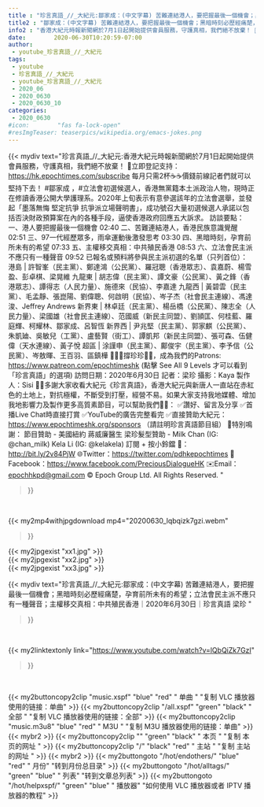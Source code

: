 ```yaml
---
title : "珍言真語_//_大紀元:鄒家成：(中文字幕) 苦難連結港人，要把握最後一個機會；黑暗時刻必歷經痛楚，孕育前所未有的希望；立法會民主派不應只有一種聲音；主權移交真相：中共殖民香港｜2020年6月30日｜珍言真語 梁珍 "
title2 : "鄒家成：(中文字幕) 苦難連結港人，要把握最後一個機會；黑暗時刻必歷經痛楚，孕育前所未有的希望；立法會民主派不應只有一種聲音；主權移交真相：中共殖民香港｜2020年6月30日｜珍言真語 梁珍 "
info2 : "香港大紀元時報新聞網於7月1日起開始提供會員服務，守護真相，我們絕不放棄！ 💎立即登記支持：https://hk.epochtimes.com/subscribe 每月只需2杯☕☕價錢前線記者們就可以堅持下去！  #鄒家成 ，#立法會初選候選人，香港無黨籍本土派政治人物，現時正在修讀香港公開大學護理系。2020年上旬表示有意參選該年的立法會選舉，並發起「墨落無悔 堅定抗爭 抗爭派立場聲明書」，成功號召大量初選候選人承諾以包括否決財政預算案在內的各種手段，逼使香港政府回應五大訴求。  訪談要點： 一、港人要把握最後一個機會  02:40 二、苦難連結港人，香港民族意識覺醒  02:51 三、97一代經歷眾多，雨傘運動後激發思考  03:30 四、黑暗時刻，孕育前所未有的希望  07:33 五、主權移交真相：中共殖民香港  08:53 六、立法會民主派不應只有一種聲音  09:52  已報名或預料將參與民主派初選的名單（只列首位）：  港島 | 許智峯（民主黨）、鄭達鴻（公民黨）、羅冠聰（香港眾志）、袁嘉蔚、楊雪盈、彭卓棋、梁晃維  九龍東 | 胡志偉（民主黨）、譚文豪（公民黨）、黃之鋒（香港眾志）、譚得志（人民力量）、施德來（民協）、李嘉達  九龍西 | 黃碧雲（民主黨）、毛孟靜、張崑陽、劉偉聰、何啟明（民協）、岑子杰（社會民主連線）、馮達浚、Jeffrey Andrews  新界東 | 林卓廷（民主黨）、楊岳橋（公民黨）、陳志全（人民力量）、梁國雄（社會民主連線）、范國威（新民主同盟）、劉頴匡、何桂藍、羅庭輝、柯耀林、鄒家成、呂智恆  新界西 | 尹兆堅（民主黨）、郭家麒（公民黨）、朱凱廸、吳敏兒（工黨）、盧藝賢（街工）、譚凱邦（新民主同盟）、張可森、伍健偉（天水連線）、黃子悅  超區 | 涂謹申（民主黨）、鄺俊宇（民主黨）、李予信（公民黨）、岑敖暉、王百羽、區鎮樺  🙋🏼‍♂️撐珍珍💪🏻，成為我們的Patrons: https://www.patreon.com/epochtimeshk  (點擊  See All 9 Levels  才可以看到「珍言真語」的選項)  訪問日期：2020年6月30日 記者：梁珍 攝影：Kaya 製作人：Sisi  🙏🏻多謝大家收看大紀元《珍言真語》，香港大紀元與新唐人一直站在赤紅色的土地上，對抗極權，不斷受到打壓，經營不易。如果大家支持我地媒體、增加我地影響力及製作更多高質素節目，可以幫助我們💪🏻： ✅讚好、留言及分享 ✅首播Live Chat時直接打賞 ✅YouTube的廣告完整看完 ✅直接贊助大紀元：https://www.epochtimeshk.org/sponsors （請註明珍言真語節目組）  💐特別鳴謝： 節目贊助 - 美國紐約 蔣威廉醫生 梁珍髮型贊助 - Milk Chan (IG: @chan_milk)   Kela Li (IG: @kelakela)  訂閱 + 按小鈴鐺 🔔：http://bit.ly/2v84PjW 🌐Twitter：https://twitter.com/pdhkepochtimes 👥Facebook：https://www.facebook.com/PreciousDialogueHK ✉️Email：epochhkpd@gmail.com  © Epoch Group Ltd. All Rights Reserved. "
date:        2020-06-30T10:20:59-07:00
author:
 - youtube_珍言真語_//_大紀元
tags:
 - youtube
 - 珍言真語_//_大紀元
 - youtube_珍言真語_//_大紀元
 - 2020_06
 - 2020_0630
 - 2020_0630_10
categories:
 - 2020_0630
#icon:        "fas fa-lock-open"
#resImgTeaser: teaserpics/wikipedia.org/emacs-jokes.png
---
```


{{< mydiv text="珍言真語_//_大紀元:香港大紀元時報新聞網於7月1日起開始提供會員服務，守護真相，我們絕不放棄！ 💎立即登記支持：https://hk.epochtimes.com/subscribe 每月只需2杯☕☕價錢前線記者們就可以堅持下去！  #鄒家成 ，#立法會初選候選人，香港無黨籍本土派政治人物，現時正在修讀香港公開大學護理系。2020年上旬表示有意參選該年的立法會選舉，並發起「墨落無悔 堅定抗爭 抗爭派立場聲明書」，成功號召大量初選候選人承諾以包括否決財政預算案在內的各種手段，逼使香港政府回應五大訴求。  訪談要點： 一、港人要把握最後一個機會  02:40 二、苦難連結港人，香港民族意識覺醒  02:51 三、97一代經歷眾多，雨傘運動後激發思考  03:30 四、黑暗時刻，孕育前所未有的希望  07:33 五、主權移交真相：中共殖民香港  08:53 六、立法會民主派不應只有一種聲音  09:52  已報名或預料將參與民主派初選的名單（只列首位）：  港島 | 許智峯（民主黨）、鄭達鴻（公民黨）、羅冠聰（香港眾志）、袁嘉蔚、楊雪盈、彭卓棋、梁晃維  九龍東 | 胡志偉（民主黨）、譚文豪（公民黨）、黃之鋒（香港眾志）、譚得志（人民力量）、施德來（民協）、李嘉達  九龍西 | 黃碧雲（民主黨）、毛孟靜、張崑陽、劉偉聰、何啟明（民協）、岑子杰（社會民主連線）、馮達浚、Jeffrey Andrews  新界東 | 林卓廷（民主黨）、楊岳橋（公民黨）、陳志全（人民力量）、梁國雄（社會民主連線）、范國威（新民主同盟）、劉頴匡、何桂藍、羅庭輝、柯耀林、鄒家成、呂智恆  新界西 | 尹兆堅（民主黨）、郭家麒（公民黨）、朱凱廸、吳敏兒（工黨）、盧藝賢（街工）、譚凱邦（新民主同盟）、張可森、伍健偉（天水連線）、黃子悅  超區 | 涂謹申（民主黨）、鄺俊宇（民主黨）、李予信（公民黨）、岑敖暉、王百羽、區鎮樺  🙋🏼‍♂️撐珍珍💪🏻，成為我們的Patrons: https://www.patreon.com/epochtimeshk  (點擊  See All 9 Levels  才可以看到「珍言真語」的選項)  訪問日期：2020年6月30日 記者：梁珍 攝影：Kaya 製作人：Sisi  🙏🏻多謝大家收看大紀元《珍言真語》，香港大紀元與新唐人一直站在赤紅色的土地上，對抗極權，不斷受到打壓，經營不易。如果大家支持我地媒體、增加我地影響力及製作更多高質素節目，可以幫助我們💪🏻： ✅讚好、留言及分享 ✅首播Live Chat時直接打賞 ✅YouTube的廣告完整看完 ✅直接贊助大紀元：https://www.epochtimeshk.org/sponsors （請註明珍言真語節目組）  💐特別鳴謝： 節目贊助 - 美國紐約 蔣威廉醫生 梁珍髮型贊助 - Milk Chan (IG: @chan_milk)   Kela Li (IG: @kelakela)  訂閱 + 按小鈴鐺 🔔：http://bit.ly/2v84PjW 🌐Twitter：https://twitter.com/pdhkepochtimes 👥Facebook：https://www.facebook.com/PreciousDialogueHK ✉️Email：epochhkpd@gmail.com  © Epoch Group Ltd. All Rights Reserved. "
>}}
<br>


{{< my2mp4withjpgdownload mp4="20200630_lqbqizk7gzi.webm"
>}}

{{< my2jpgexist "xx1.jpg" >}}<br>
{{< my2jpgexist "xx2.jpg" >}}<br>
{{< my2jpgexist "xx3.jpg" >}}<br>



{{< mydiv text="珍言真語_//_大紀元:鄒家成：(中文字幕) 苦難連結港人，要把握最後一個機會；黑暗時刻必歷經痛楚，孕育前所未有的希望；立法會民主派不應只有一種聲音；主權移交真相：中共殖民香港｜2020年6月30日｜珍言真語 梁珍 "
>}}
<br>

{{< my2linktextonly link="https://www.youtube.com/watch?v=lQbQiZk7GzI"
>}}


<br>

{{< my2buttoncopy2clip "music.xspf"        "blue"   "red"    " 单曲 "  "复制 VLC 播放器使用的链接：单曲" >}} {{< my2buttoncopy2clip "/all.xspf"         "green"  "black"  " 全部 "  "复制 VLC 播放器使用的链接：全部" >}} {{< my2buttoncopy2clip "music.m3u8"        "blue"   "red"    " M3U  "    "复制 M3U 播放器使用的链接：单曲" >}} {{< mybr2 >}} {{< my2buttoncopy2clip ""                  "green"  "black"  " 本页 "    "复制 本页的网址 " >}} {{< my2buttoncopy2clip "/"                 "black"  "red"    " 主站 "    "复制 主站的网址 " >}} {{< mybr2 >}} {{< my2buttongoto      "/hot/endothers/"   "blue"   "red"    " 月份"   "转到月份总目录" >}} {{< my2buttongoto      "/hot/alltags/"     "green"  "blue"   " 列表"   "转到文章总列表" >}} {{< my2buttongoto      "/hot/helpxspf/"    "green"  "blue"   " 播放器" "如何使用 VLC 播放器或者 IPTV 播放器的教程" >}} 
